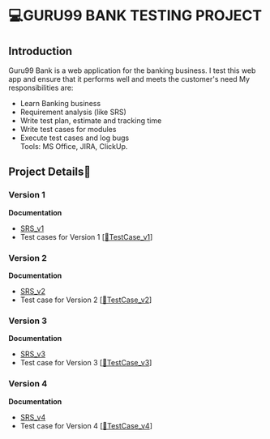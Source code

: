 # 💻GURU99 BANK TESTING PROJECT

## Introduction
Guru99 Bank is a web application for the banking business. I test this web app and ensure that it performs well and meets the customer's need
My responsibilities are:
- Learn Banking business
- Requirement analysis (like SRS)
- Write test plan, estimate and tracking time
- Write test cases for modules
- Execute test cases and log bugs<br>
Tools: MS Office, JIRA, ClickUp. <br>
## Project Details🐞
### Version 1 
**Documentation**<br>
- [SRS_v1](https://docs.google.com/document/d/1xSQt9dAn9HrlWGP9yARm4OxX9IVzrart/edit) <br>
- Test cases for Version 1 [[📄TestCase_v1](https://docs.google.com/spreadsheets/d/1gj5yZU04VEHmiiZ_8LPP1RA50Qifec4n/edit?gid=1079266762#gid=1079266762)]
### Version 2
**Documentation** <br>
- [SRS_v2](https://docs.google.com/document/d/1X4rgaV-KmhNTGTo60T4Hsn653u-oRTJz/edit)<br>
- Test case for Version 2 [[📄TestCase_v2](https://docs.google.com/spreadsheets/d/1kzwJOAiXubyCwz2qvyLn4MJUSK-MeiFe/edit?gid=36532697#gid=36532697)]
### Version 3
**Documentation**<br>
- [SRS_v3](https://docs.google.com/document/d/1xwvaUg-_ORCNT5T_TCjtN7SfjZV_SV4k/edit)<br>
- Test case for Version 3 [[📄TestCase_v3](https://docs.google.com/spreadsheets/d/1FZKrfdmp3BG3vXJcGVVsfeLwAvq5j13Y/edit?gid=1181371354#gid=1181371354)]
### Version 4
**Documentation**<br>
- [SRS_v4](https://docs.google.com/document/d/1DGeteJvpDewllABJ1OeXy51RfrMNVh64/edit?usp=sharing&ouid=113394053651991421656&rtpof=true&sd=true)<br>
- Test case for Version 4 [[📄TestCase_v4](https://docs.google.com/spreadsheets/d/1RW4zw7s0TsQYscovAxVPu253RN1l1S6-/edit?gid=140682253#gid=140682253)]
